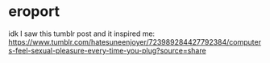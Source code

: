 # eroport
idk I saw this tumblr post and it inspired me: https://www.tumblr.com/hatesuneenjoyer/723989284427792384/computers-feel-sexual-pleasure-every-time-you-plug?source=share
